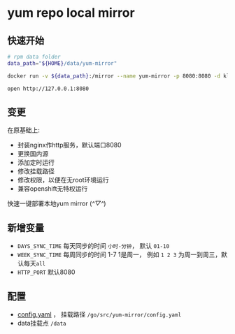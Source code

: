 # yum repo local mirror

## 快速开始

```sh
# rpm data folder
data_path="${HOME}/data/yum-mirror"

docker run -v ${data_path}:/mirror --name yum-mirror -p 8080:8080 -d klzsysy/yum-mirror

open http://127.0.0.1:8080
```

## 变更

在原基础上:
- 封装nginx作http服务，默认端口8080
- 更换国内源
- 添加定时运行
- 修改挂载路径
- 修改权限，以便在无root环境运行
- 兼容openshift无特权运行

快速一键部署本地yum mirror (*^▽^*)

## 新增变量

- `DAYS_SYNC_TIME` 每天同步的时间 `小时-分钟`， 默认  `01-10`
- `WEEK_SYNC_TIME` 每周同步的时间 1-7 1是周一， 例如 `1 2 3` 为周一到周三，默认每天`all`
- `HTTP_PORT` 默认8080

## 配置

- [config.yaml](config/yumfile.conf) ， 挂载路径 `/go/src/yum-mirror/config.yaml`
- data挂载点 `/data`